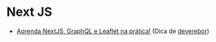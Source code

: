 # Next JS

- [Aprenda NextJS, GraphQL e Leaflet na prática!](https://www.youtube.com/playlist?list=PLlAbYrWSYTiPlXj6USip_lCPzONUATJbE)
  (Dica de [deverebor](https://github.com/deverebor))
